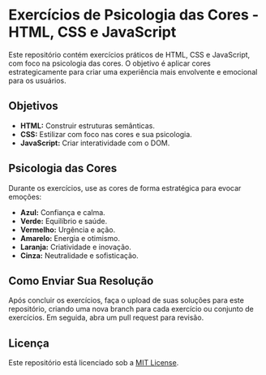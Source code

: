 # Exercícios de Psicologia das Cores - HTML, CSS e JavaScript

Este repositório contém exercícios práticos de HTML, CSS e JavaScript, com foco na psicologia das cores. O objetivo é aplicar cores estrategicamente para criar uma experiência mais envolvente e emocional para os usuários.

## Objetivos

- **HTML:** Construir estruturas semânticas.
- **CSS:** Estilizar com foco nas cores e sua psicologia.
- **JavaScript:** Criar interatividade com o DOM.

## Psicologia das Cores

Durante os exercícios, use as cores de forma estratégica para evocar emoções:

- **Azul:** Confiança e calma.
- **Verde:** Equilíbrio e saúde.
- **Vermelho:** Urgência e ação.
- **Amarelo:** Energia e otimismo.
- **Laranja:** Criatividade e inovação.
- **Cinza:** Neutralidade e sofisticação.

## Como Enviar Sua Resolução

Após concluir os exercícios, faça o upload de suas soluções para este repositório, criando uma nova branch para cada exercício ou conjunto de exercícios. Em seguida, abra um pull request para revisão.

## Licença

Este repositório está licenciado sob a [MIT License](LICENSE).
